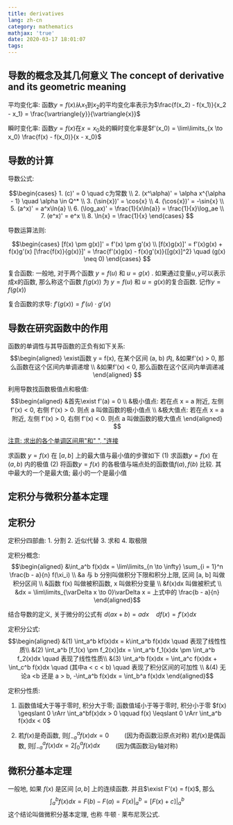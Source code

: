 ```yaml
---
title: derivatives
lang: zh-cn
category: mathematics
mathjax: 'true'
date: 2020-03-17 18:01:07
tags:
---
```


## 导数的概念及其几何意义 The concept of derivative and its geometric meaning

平均变化率: 函数$y=f(x)$从$x_1$到$x_2$的平均变化率表示为$\frac{f(x_2) - f(x_1)}{x_2 - x_1} = \frac{\vartriangle{y}}{\vartriangle{x}}$

瞬时变化率: 函数$y=f(x)$在$x=x_0$处的瞬时变化率是$f'(x_0) = \lim\limits_{x \to x_0} \frac{f(x) - f(x_0)}{x - x_0}$

## 导数的计算

导数公式:

$$\begin{cases}
    1. (c)' = 0 \quad c为常数 \\
    2. (x^\alpha)' = \alpha x^{\alpha - 1} \quad \alpha \in Q^* \\
    3. (\sin{x})' = \cos{x} \\
    4. (\cos{x})' = -\sin{x} \\
    5. (a^x)' = a^x\ln{a} \\
    6. (\log_ax)' = \frac{1}{x\ln{a}} = \frac{1}{x}\log_ae \\
    7. (e^x)' = e^x \\
    8. \ln{x} = \frac{1}{x}
\end{cases}
$$

导数运算法则:

$$\begin{cases}
    [f(x) \pm g(x)]' = f'(x) \pm g'(x) \\
    [f(x)g(x)]' = f'(x)g(x) + f(x)g'(x)
    [\frac{f(x)}{g(x)}]' = \frac{f'(x)g(x) - f(x)g'(x)}{[g(x)]^2} \quad (g(x) \neq 0)
\end{cases}
$$

复合函数: 一般地, 对于两个函数 $y = f(u)$ 和 $u = g(x)$ . 如果通过变量$u, y$可以表示成x的函数, 那么称这个函数 $f(g(x))$ 为 $y = f(u)$ 和 $u = g(x)$的复合函数. 记作$y = f(g(x))$

复合函数的求导: $f'(g(x)) = f'(u) \cdot g'(x)$

## 导数在研究函数中的作用

函数的单调性与其导函数的正负有如下关系:
$$\begin{aligned}
\exist函数 y = f(x), 在某个区间 (a, b) 内, &如果f'(x) > 0, 那么函数在这个区间内单调递增 \\
&如果f'(x) < 0, 那么函数在这个区间内单调递减
\end{aligned}
$$

利用导数找函数极值点和极值:
$$\begin{aligned}
&首先\exist f'(a) = 0 \\
&极小值点: 若在点 x = a 附近, 左侧 f'(x) < 0, 右侧 f'(x) > 0. 则点 a 叫做函数的极小值点 \\
&极大值点: 若在点 x = a 附近, 左侧 f'(x) > 0, 右侧 f'(x) < 0. 则点 a 叫做函数的极大值点
\end{aligned}
$$

<u>注意: 求出的各个单调区间用"和" ", "连接</u>

求函数 $y = f(x)$ 在 $[a, b]$ 上的最大值与最小值的步骤如下
(1) 求函数$y = f(x)$ 在 $(a, b)$ 内的极值
(2) 将函数$y = f(x)$ 的各极值与端点处的函数值$f(a), f(b)$ 比较. 其中最大的一个是最大值; 最小的一个是最小值

## 定积分与微积分基本定理

## 定积分

定积分四部曲: 1. 分割 2. 近似代替 3. 求和 4. 取极限

定积分概念: 
$$\begin{aligned}
    &\int_a^b f(x)dx = \lim\limits_{n \to \infty} \sum_{i = 1}^n \frac{b - a}{n} f(\xi_i) \\
    &a 与 b 分别叫做积分下限和积分上限, 区间 [a, b] 叫做积分区间 \\
    &函数 f(x) 叫做被积函数, x 叫做积分变量 \\
    &f(x)dx 叫做被积式 \\
    &dx = \lim\limits_{\varDelta x \to 0}\varDelta x = 上式中的 \frac{b - a}{n}
\end{aligned}$$

结合导数的定义, 关于微分的公式有 $d(ax + b) = adx \quad df(x) = f'(x)dx$

定积分公式:
$$\begin{aligned}
&(1) \int_a^b kf(x)dx = k\int_a^b f(x)dx \quad 表现了线性性质\\
&(2) \int_a^b [f_1(x) \pm f_2(x)]dx = \int_a^b f_1(x)dx \pm \int_a^b f_2(x)dx \quad 表现了线性性质\\
&(3) \int_a^b f(x)dx = \int_a^c f(x)dx + \int_c^b f(x)dx \quad (其中a < c < b) \quad 表现了积分区间的可加性 \\
&(4) 无论a <b 还是 a > b, -\int_a^b f(x)dx = \int_b^a f(x)dx
\end{aligned}$$

定积分性质:
1. 函数值域大于等于零时, 积分大于零; 函数值域小于等于零时, 积分小于零
$f(x) \geqslant 0 \rArr \int_a^bf(x)dx > 0 \qquad f(x) \leqslant 0 \rArr \int_a^b f(x)dx < 0$


2. 若$f(x)$是奇函数, 则$\int_{-a}^a f(x)dx = 0 \qquad$ (因为奇函数沿原点对称)
   若$f(x)$是偶函数, 则$\int_{-a}^a f(x)dx = 2\int_0^a f(x)dx \qquad$ (因为偶函数沿y轴对称)

## 微积分基本定理

一般地, 如果 $f(x)$ 是区间 $[a, b]$ 上的连续函数. 并且$\exist F'(x) = f(x)$, 那么
$$\int_a^b f(x)dx = F(b) - F(a) = F(x)|_a^b = [F(x) + c]|_a^b$$
这个结论叫做微积分基本定理, 也称 牛顿 ⋅ 莱布尼茨公式.
